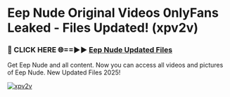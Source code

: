 # Eep Nude Original Videos 0nlyFans Leaked - Files Updated! (xpv2v)

<h3>🔴 CLICK HERE 🌐==►► <a href="https://tinyurl.com/yc6ubb5a" rel="nofollow">Eep Nude Updated Files</a></h3>

Get Eep Nude and all content. Now you can access all videos and pictures of Eep Nude. New Updated Files 2025!

[![xpv2v](https://i.imgur.com/7eu0CRL.gif)](https://tinyurl.com/yc6ubb5a)
